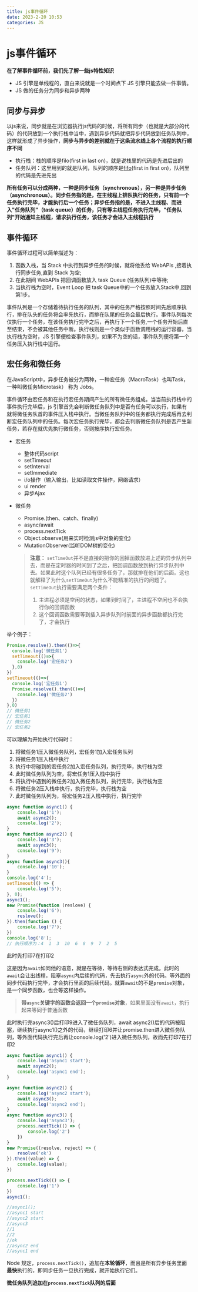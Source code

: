 ```yaml
---
title: js事件循环
date: 2023-2-20 10:53
categories: JS
---
```


# js事件循环

**在了解事件循环前，我们先了解一些js特性知识**

- JS 引擎是单线程的，直白来说就是一个时间点下 JS 引擎只能去做一件事情。
- JS 做的任务分为同步和异步两种

## 同步与异步

以js来说，同步就是在浏览器执行js代码的时候，将所有同步（也就是大部分的代码）的代码放到一个执行栈中当中，遇到异步代码就把异步代码放到任务队列中，这样就形成了异步操作，**同步与异步的差别就在于这条流水线上各个流程的执行顺序不同**

- 执行栈：栈的顺序是filo(first in last on)，就是说栈里的代码是先进后出的
- 任务队列：这里用到的就是队列，队列的顺序是[fifo](https://so.csdn.net/so/search?q=fifo&spm=1001.2101.3001.7020)(first in first on)，队列里的代码是先进先出

**所有任务可以分成两种，一种是同步任务（synchronous），另一种是异步任务（asynchronous）。同步任务指的是，在主线程上排队执行的任务，只有前一个任务执行完毕，才能执行后一个任务；异步任务指的是，不进入主线程、而进入"任务队列"（task queue）的任务，只有等主线程任务执行完毕，"任务队列"开始通知主线程，请求执行任务，该任务才会进入主线程执行**

## 事件循环

事件循环过程可以简单描述为：

1. 函数入栈，当 Stack 中执行到异步任务的时候，就将他丢给 WebAPIs ,接着执行同步任务,直到 Stack 为空;
2. 在此期间 WebAPIs 把回调函数放入 task Queue (任务队列)中等待;
3. 当执行栈为空时，Event Loop 把 task Queue中的一个任务放入Stack中,回到第1步。

事件队列是一个存储着待执行任务的队列，其中的任务严格按照时间先后顺序执行，排在队头的任务将会率先执行，而排在队尾的任务会最后执行。事件队列每次仅执行一个任务，在该任务执行完毕之后，再执行下一个任务,一个任务开始后直至结束，不会被其他任务中断。执行栈则是一个类似于函数调用栈的运行容器，当执行栈为空时，JS 引擎便检查事件队列，如果不为空的话，事件队列便将第一个任务压入执行栈中运行。

## 宏任务和微任务

在JavaScript中，异步任务被分为两种，一种宏任务（MacroTask）也叫Task，一种叫微任务Microtask） 称为 Jobs。

事件循环由宏任务和在执行宏任务期间产生的所有微任务组成。当当前执行栈中的事件执行完毕后，js 引擎首先会判断微任务队列中是否有任务可以执行，如果有就将微任务队首的事件压入栈中执行。当微任务队列中的任务都执行完成后再去判断宏任务队列中的任务。每次宏任务执行完毕，都会去判断微任务队列是否产生新任务，若存在就优先执行微任务，否则按序执行宏任务。

- 宏任务

  - 整体代码script
  - setTimeout
  - setInterval
  - setImmediate
  - i/o操作（输入输出，比如读取文件操作，网络请求）
  - ui render
  - 异步Ajax

- 微任务

  - Promise.(then、catch、finally)
  - async/await
  - process.nextTick
  - Object.observe(用来实时检测js中对象的变化)
  - MutationObserver(监听DOM树的变化)

  > **注意：** `setTimeOut`并不是直接的把你的回掉函数放进上述的异步队列中去，而是在定时器的时间到了之后，把回调函数放到执行异步队列中去。如果此时这个队列已经有很多任务了，那就排在他们的后面。这也就解释了为什么`setTimeOut`为什么不能精准的执行的问题了。`setTimeOut`执行需要满足两个条件：
  >
  > 1. 主进程必须是空闲的状态，如果到时间了，主进程不空闲也不会执行你的回调函数
  > 2. 这个回调函数需要等到插入异步队列时前面的异步函数都执行完了，才会执行

举个例子：

```js
Promise.resolve().then(()=>{
  console.log('微任务1')
  setTimeout(()=>{
    console.log('宏任务2')
  },0)
})
setTimeout(()=>{
  console.log('宏任务1')
  Promise.resolve().then(()=>{
    console.log('微任务2')
  })
},0)
// 微任务1
// 宏任务1
// 微任务2
// 宏任务2
```

可以理解为开始执行代码时：

1. 将微任务1压入微任务队列，宏任务1加入宏任务队列
2. 将微任务1压入栈中执行
3. 执行中将碰到的宏任务2加入宏任务队列，执行完毕，执行栈为空
4. 此时微任务队列为空，将宏任务1压入栈中执行
5. 将执行中遇到的微任务2加入微任务队列，执行完毕，执行栈为空
6. 将微任务2压入栈中执行，执行完毕，执行栈为空
7. 此时微任务队列为，将宏任务2压入栈中执行，执行完毕

```js
async function async1() {
	console.log('1');
	await async2();
	console.log('2');
}
async function async2() {
	console.log('3');
    await async3();
    console.log('9');
}
async function async3(){
    console.log('10');
}
console.log('4');              
setTimeout(() => {
	console.log('5');
}, 0);
async1();
new Promise(function (reslove) {
	console.log('6');
	reslove();
}).then(function () {
	console.log('7');
})
console.log('8');
// 执行顺序为：4  1  3  10  6  8  9  7  2  5
```

此时先打印7在打印2

这是因为`await`如同他的语意，就是在等待，等待右侧的表达式完成。此时的`await`会让出线程，阻塞`async`内后续的代码，先去执行`async`外的代码。等外面的同步代码执行完毕，才会执行里面的后续代码。就算`await`的不是`promise`对象，是一个同步函数，也会等这样操作。

> **带`async`关键字的函数会返回一个`promise`对象**，如果里面没有`await`，执行起来等同于普通函数

此时执行完async3()后打印9进入了微任务队列，await async2()后的代码被阻塞，继续执行async1()之外的代码，继续打印6并让promise.then进入微任务队列，等外面代码执行完后再让console.log('2')进入微任务队列，故而先打印7在打印2

```js
async function async1() {
    console.log('async1 start');
    await async2();
    console.log('async1 end');
}

async function async2() {
    console.log('async2 start');
    await async3();
    console.log('async2 end');
}
async function async3() {
    console.log('async3');
    process.nextTick(() => {
        console.log('2')
    })
}
new Promise((resolve, reject) => {
    resolve('ok')
}).then((value) => {
    console.log(value);
})

process.nextTick(() => {
    console.log('1')
})
async1();

//async1();
//async1 start
//async2 start
//async3
//1
//2
//ok
//async2 end
//async1 end
```

Node 规定，`process.nextTick()`，追加在**本轮循环**，而且是所有异步任务里面**最快**执行的，即同步任务一旦执行完成，就开始执行它们。

**微任务队列追加在`process.nextTick`队列的后面**

